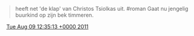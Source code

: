 > heeft net 'de klap' van Christos Tsiolkas uit\. \#roman Gaat nu jengelig buurkind op zijn bek timmeren\.

<img src="../../media/tweet.ico" width="12" /> [Tue Aug 09 12:35:13 +0000 2011](https://twitter.com/DromerDenker/status/100907988398780418)